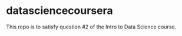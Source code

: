 datasciencecoursera
===================

This repo is to satisfy question #2 of the Intro to Data Science course.
